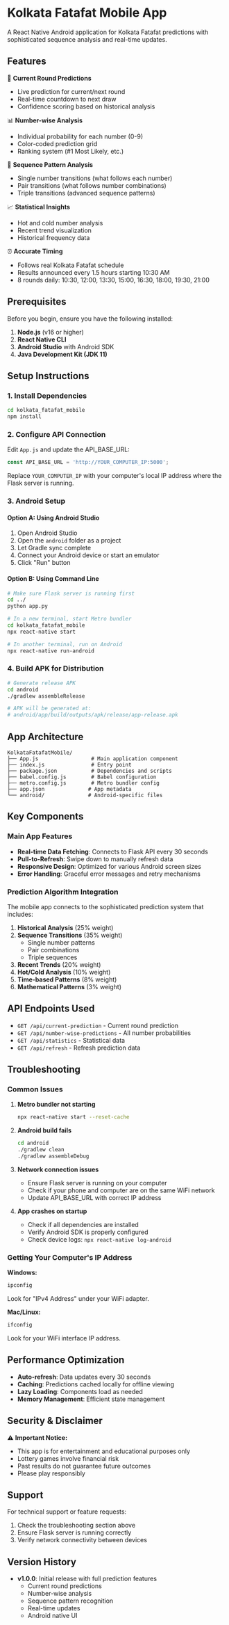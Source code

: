 # Kolkata Fatafat Mobile App

A React Native Android application for Kolkata Fatafat predictions with sophisticated sequence analysis and real-time updates.

## Features

🎯 **Current Round Predictions**
- Live prediction for current/next round
- Real-time countdown to next draw
- Confidence scoring based on historical analysis

📊 **Number-wise Analysis**
- Individual probability for each number (0-9)
- Color-coded prediction grid
- Ranking system (#1 Most Likely, etc.)

🔄 **Sequence Pattern Analysis**
- Single number transitions (what follows each number)
- Pair transitions (what follows number combinations)
- Triple transitions (advanced sequence patterns)

📈 **Statistical Insights**
- Hot and cold number analysis
- Recent trend visualization
- Historical frequency data

⏰ **Accurate Timing**
- Follows real Kolkata Fatafat schedule
- Results announced every 1.5 hours starting 10:30 AM
- 8 rounds daily: 10:30, 12:00, 13:30, 15:00, 16:30, 18:00, 19:30, 21:00

## Prerequisites

Before you begin, ensure you have the following installed:

1. **Node.js** (v16 or higher)
2. **React Native CLI**
3. **Android Studio** with Android SDK
4. **Java Development Kit (JDK 11)**

## Setup Instructions

### 1. Install Dependencies

```bash
cd kolkata_fatafat_mobile
npm install
```

### 2. Configure API Connection

Edit `App.js` and update the API_BASE_URL:

```javascript
const API_BASE_URL = 'http://YOUR_COMPUTER_IP:5000';
```

Replace `YOUR_COMPUTER_IP` with your computer's local IP address where the Flask server is running.

### 3. Android Setup

#### Option A: Using Android Studio
1. Open Android Studio
2. Open the `android` folder as a project
3. Let Gradle sync complete
4. Connect your Android device or start an emulator
5. Click "Run" button

#### Option B: Using Command Line
```bash
# Make sure Flask server is running first
cd ../
python app.py

# In a new terminal, start Metro bundler
cd kolkata_fatafat_mobile
npx react-native start

# In another terminal, run on Android
npx react-native run-android
```

### 4. Build APK for Distribution

```bash
# Generate release APK
cd android
./gradlew assembleRelease

# APK will be generated at:
# android/app/build/outputs/apk/release/app-release.apk
```

## App Architecture

```
KolkataFatafatMobile/
├── App.js                 # Main application component
├── index.js               # Entry point
├── package.json           # Dependencies and scripts
├── babel.config.js        # Babel configuration
├── metro.config.js        # Metro bundler config
├── app.json              # App metadata
└── android/              # Android-specific files
```

## Key Components

### Main App Features
- **Real-time Data Fetching**: Connects to Flask API every 30 seconds
- **Pull-to-Refresh**: Swipe down to manually refresh data
- **Responsive Design**: Optimized for various Android screen sizes
- **Error Handling**: Graceful error messages and retry mechanisms

### Prediction Algorithm Integration
The mobile app connects to the sophisticated prediction system that includes:

1. **Historical Analysis** (25% weight)
2. **Sequence Transitions** (35% weight)
   - Single number patterns
   - Pair combinations
   - Triple sequences
3. **Recent Trends** (20% weight)
4. **Hot/Cold Analysis** (10% weight)
5. **Time-based Patterns** (8% weight)
6. **Mathematical Patterns** (3% weight)

## API Endpoints Used

- `GET /api/current-prediction` - Current round prediction
- `GET /api/number-wise-predictions` - All number probabilities
- `GET /api/statistics` - Statistical data
- `GET /api/refresh` - Refresh prediction data

## Troubleshooting

### Common Issues

1. **Metro bundler not starting**
   ```bash
   npx react-native start --reset-cache
   ```

2. **Android build fails**
   ```bash
   cd android
   ./gradlew clean
   ./gradlew assembleDebug
   ```

3. **Network connection issues**
   - Ensure Flask server is running on your computer
   - Check if your phone and computer are on the same WiFi network
   - Update API_BASE_URL with correct IP address

4. **App crashes on startup**
   - Check if all dependencies are installed
   - Verify Android SDK is properly configured
   - Check device logs: `npx react-native log-android`

### Getting Your Computer's IP Address

**Windows:**
```cmd
ipconfig
```
Look for "IPv4 Address" under your WiFi adapter.

**Mac/Linux:**
```bash
ifconfig
```
Look for your WiFi interface IP address.

## Performance Optimization

- **Auto-refresh**: Data updates every 30 seconds
- **Caching**: Predictions cached locally for offline viewing
- **Lazy Loading**: Components load as needed
- **Memory Management**: Efficient state management

## Security & Disclaimer

⚠️ **Important Notice:**
- This app is for entertainment and educational purposes only
- Lottery games involve financial risk
- Past results do not guarantee future outcomes
- Please play responsibly

## Support

For technical support or feature requests:
1. Check the troubleshooting section above
2. Ensure Flask server is running correctly
3. Verify network connectivity between devices

## Version History

- **v1.0.0**: Initial release with full prediction features
  - Current round predictions
  - Number-wise analysis
  - Sequence pattern recognition
  - Real-time updates
  - Android native UI
